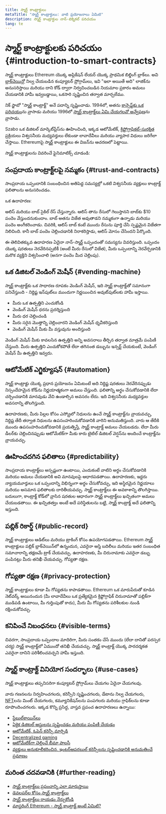 ```yaml
---
title: స్మార్ట్ కాంట్రాక్టులు
metaTitle: "స్మార్ట్ కాంట్రాక్టులు: వాటి ప్రయోజనాలు ఏమిటి"
description: స్మార్ట్ కాంట్రాక్టుల నాన్-టెక్నికల్ పరిచయం
lang: te
---
```


# స్మార్ట్ కాంట్రాక్టులకు పరిచయం {#introduction-to-smart-contracts}

స్మార్ట్ కాంట్రాక్టులు Ethereum యొక్క అప్లికేషన్ లేయర్ యొక్క ప్రాథమిక బిల్డింగ్ బ్లాక్‌లు. అవి [బ్లాక్‌చెయిన్](/glossary/#blockchain)లో నిల్వ చేయబడిన కంప్యూటర్ ప్రోగ్రామ్‌లు, ఇవి "ఇలా అయితే అది" లాజిక్‌ను అనుసరిస్తాయి మరియు దాని కోడ్ ద్వారా నిర్వచించబడిన నియమాల ప్రకారం అమలు చేయడానికి హామీ ఇవ్వబడ్డాయి, ఒకసారి సృష్టించిన తర్వాత మార్చలేము.

నిక్ స్జాబో "స్మార్ట్ కాంట్రాక్ట్" అనే పదాన్ని సృష్టించాడు. 1994లో, అతను [కాన్సెప్ట్‌కు ఒక పరిచయం](https://www.fon.hum.uva.nl/rob/Courses/InformationInSpeech/CDROM/Literature/LOTwinterschool2006/szabo.best.vwh.net/smart.contracts.html)ను వ్రాసాడు మరియు 1996లో [స్మార్ట్ కాంట్రాక్ట్‌లు ఏమి చేయగలవో అన్వేషణ](https://www.fon.hum.uva.nl/rob/Courses/InformationInSpeech/CDROM/Literature/LOTwinterschool2006/szabo.best.vwh.net/smart_contracts_2.html)ను వ్రాసాడు.

Szabo ఒక డిజిటల్ మార్కెట్‌ప్లేస్‌ను ఊహించింది, ఇక్కడ ఆటోమేటిక్, [క్రిప్టోగ్రాఫికల్-సురక్షిత](/glossary/#cryptography) ప్రక్రియలు విశ్వసనీయ మధ్యవర్తులు లేకుండా లావాదేవీలు మరియు వ్యాపార విధులు జరిగేలా చేస్తాయి. Ethereumపై స్మార్ట్ కాంట్రాక్టులు ఈ విజన్‌ను ఆచరణలో పెట్టాయి.

స్మార్ట్ కాంట్రాక్టులను వివరించే ఫైనిమాటిక్స్ చూడండి:

<YouTube id="pWGLtjG-F5c" />

## సంప్రదాయ కాంట్రాక్ట్‌లపై నమ్మకం {#trust-and-contracts}

సాంప్రదాయ ఒప్పందానికి సంబంధించిన అతిపెద్ద సమస్యల్లో ఒకటి విశ్వసనీయ వ్యక్తులు కాంట్రాక్ట్ ఫలితాలను అనుసరించడం.

ఒక ఉదాహరణ:

ఆలిస్ మరియు బాబ్ సైకిల్ రేస్ చేస్తున్నారు. ఆలిస్ తాను రేసులో గెలుస్తానని బాబ్‌కు $10 పందెం వేస్తుందనుకుందాం. బాబ్ అతను విజేత అవుతాడని నమ్మకంగా ఉన్నాడు మరియు పందెం అంగీకరించాడు. చివరికి, ఆలిస్ బాబ్ కంటే ముందు రేసును పూర్తి చేసి స్పష్టమైన విజేతగా నిలిచింది. కానీ బాబ్ పందెం చెల్లించడానికి నిరాకరిస్తాడు, ఆలిస్ మోసం చేసిందని పేర్కొంది.

ఈ తెలివితక్కువ ఉదాహరణ ఏదైనా నాన్-స్మార్ట్ ఒప్పందంతో సమస్యను వివరిస్తుంది. ఒప్పందం యొక్క షరతులు నెరవేరినప్పటికీ (అంటే మీరు రేసులో విజేత), మీరు ఒప్పందాన్ని నెరవేర్చడానికి మరొక వ్యక్తిని విశ్వసించాలి (అనగా పందెం మీద చెల్లింపు).

## ఒక డిజిటల్ వెండింగ్ మెషీన్ {#vending-machine}

స్మార్ట్ కాంట్రాక్ట్‌కు ఒక సాధారణ రూపకం వెండింగ్ మెషీన్, ఇది స్మార్ట్ కాంట్రాక్ట్‌తో సమానంగా పనిచేస్తుంది - నిర్దిష్ట ఇన్‌పుట్‌లు ముందుగా నిర్ణయించిన అవుట్‌పుట్‌లకు హామీ ఇస్తాయి.

- మీరు ఒక ఉత్పత్తిని ఎంచుకోండి
- వెండింగ్ మెషీన్ ధరను ప్రదర్శిస్తుంది
- మీరు ధర చెల్లించండి
- మీరు సరైన మొత్తాన్ని చెల్లించారని వెండింగ్ మెషీన్ ధృవీకరిస్తుంది
- వెండింగ్ మెషీన్ మీకు మీ వస్తువును అందిస్తుంది

వెండింగ్ మెషీన్ మీకు కావలసిన ఉత్పత్తిని అన్ని అవసరాలు తీర్చిన తర్వాత మాత్రమే పంపిణీ చేస్తుంది. మీరు ఉత్పత్తిని ఎంచుకోకపోతే లేదా తగినంత డబ్బును ఇన్సర్ట్ చేయకుంటే, వెండింగ్ మెషీన్ మీ ఉత్పత్తిని ఇవ్వదు.

## ఆటోమేటిక్ ఎగ్జిక్యూషన్ {#automation}

స్మార్ట్ కాంట్రాక్టు యొక్క ప్రధాన ప్రయోజనం ఏమిటంటే అది నిర్దిష్ట షరతులు నెరవేరినప్పుడు నిస్సందేహమైన కోడ్‌ను నిర్ణయాత్మకంగా అమలు చేస్తుంది. ఫలితాన్ని అర్థం చేసుకోవడానికి లేదా చర్చించడానికి మానవుడు వేచి ఉండాల్సిన అవసరం లేదు. ఇది విశ్వసనీయ మధ్యవర్తుల అవసరాన్ని తొలగిస్తుంది.

ఉదాహరణకు, మీరు పిల్లల కోసం ఎస్క్రోలో నిధులను ఉంచే స్మార్ట్ కాంట్రాక్ట్‌ను వ్రాయవచ్చు, నిర్దిష్ట తేదీ తర్వాత నిధులను ఉపసంహరించుకోవడానికి వారిని అనుమతిస్తుంది. వారు ఆ తేదీకి ముందు ఉపసంహరించుకోవడానికి ప్రయత్నిస్తే, స్మార్ట్ కాంట్రాక్ట్‌ అమలు చేయబడదు. లేదా మీరు డీలర్‌కు చెల్లించినప్పుడు ఆటోమేటిక్‌గా మీకు కారు టైటిల్ డిజిటల్ వెర్షన్‌ను అందించే కాంట్రాక్ట్‌ను వ్రాయవచ్చు.

## ఊహించదగిన ఫలితాలు {#predictability}

సాంప్రదాయ కాంట్రాక్ట్‌లు అస్పష్టంగా ఉంటాయి, ఎందుకంటే వాటిని అర్థం చేసుకోవడానికి మరియు అమలు చేయడానికి అవి మానవులపై ఆధారపడతాయి. ఉదాహరణకు, ఇద్దరు న్యాయమూర్తులు ఒక ఒప్పందాన్ని విభిన్నంగా అర్థం చేసుకోవచ్చు, ఇది అస్థిరమైన నిర్ణయాలు మరియు అసమాన ఫలితాలకు దారితీయవచ్చు. స్మార్ట్ కాంట్రాక్ట్‌లు ఈ అవకాశాన్ని తొలగిస్తాయి. బదులుగా, కాంట్రాక్ట్ కోడ్‌లో వ్రాసిన షరతుల ఆధారంగా స్మార్ట్ కాంట్రాక్ట్‌లు ఖచ్చితంగా అమలు చేయబడతాయి. ఈ ఖచ్చితత్వం అంటే అదే పరిస్థితులను బట్టి, స్మార్ట్ కాంట్రాక్ట్‌ అదే ఫలితాన్ని ఇస్తుంది.

## పబ్లిక్ రికార్డ్ {#public-record}

స్మార్ట్ కాంట్రాక్టులు ఆడిట్‌లు మరియు ట్రాకింగ్ కోసం ఉపయోగపడతాయి. Ethereum స్మార్ట్ కాంట్రాక్టులు పబ్లిక్ బ్లాక్‌చెయిన్‌లో ఉన్నందున, ఎవరైనా ఆస్తి బదిలీలు మరియు ఇతర సంబంధిత సమాచారాన్ని తక్షణమే ట్రాక్ చేయవచ్చు. ఉదాహరణకు, మీ చిరునామాకు ఎవరైనా డబ్బు పంపినట్లు మీరు తనిఖీ చేయవచ్చు. గోప్యతా రక్షణ.

## గోప్యతా రక్షణ {#privacy-protection}

స్మార్ట్ కాంట్రాక్టులు కూడా మీ గోప్యతను కాపాడతాయి. Ethereum ఒక మారుపేరుతో కూడిన నెట్‌వర్క్ అయినందున (మీ లావాదేవీలు ఒక ప్రత్యేకమైన క్రిప్టోగ్రాఫిక్ చిరునామాతో పబ్లిక్‌గా ముడిపడి ఉంటాయి, మీ గుర్తింపుతో కాదు), మీరు మీ గోప్యతను పరిశీలకుల నుండి రక్షించుకోవచ్చు.

## కనిపించే నిబంధనలు {#visible-terms}

చివరగా, సాంప్రదాయ ఒప్పందాల మాదిరిగా, మీరు సంతకం చేసే ముందు (లేదా దానితో పరస్పర చర్య) స్మార్ట్ కాంట్రాక్ట్‌లో ఏముందో తనిఖీ చేయవచ్చు. స్మార్ట్ కాంట్రాక్ట్ యొక్క పారదర్శకత ఎవరైనా దానిని పరిశీలించవచ్చని హామీ ఇస్తుంది.

## స్మార్ట్ కాంట్రాక్ట్ వినియోగ సందర్భాలు {#use-cases}

స్మార్ట్ కాంట్రాక్టులు తప్పనిసరిగా కంప్యూటర్ ప్రోగ్రామ్‌లు చేయగల ఏదైనా చేయగలవు.

వారు గణనలను నిర్వహించగలరు, కరెన్సీని సృష్టించగలరు, డేటాను నిల్వ చేయగలరు, [NFT](/glossary/#nft)లను మింట్ చేయగలరు, కమ్యూనికేషన్‌లను పంపగలరు మరియు గ్రాఫిక్‌లను కూడా రూపొందించగలరు. ఇక్కడ కొన్ని ప్రసిద్ధ, వాస్తవ ప్రపంచ ఉదాహరణలు ఉన్నాయి:

- [స్టేబుల్‌కాయిన్‌లు](/stablecoins/)
- [ఏకైక డిజిటల్ ఆస్తులను సృష్టించడం మరియు పంపిణీ చేయడం](/nft/)
- [ఆటోమేటిక్, ఓపెన్ కరెన్సీ మార్పిడి](/get-eth/#dex)
- [Decentralized gaming](/dapps/?category=gaming#explore)
- [ఆటోమేటిక్‌గా చెల్లించే బీమా పాలసీ](https://etherisc.com/)
- [వ్యక్తులు అనుకూలీకరించిన, ఇంటర్‌ఆపరబుల్ కరెన్సీలను సృష్టించడానికి అనుమతించే ప్రమాణం](/developers/docs/standards/tokens/)

## మరింత చదవడానికి {#further-reading}

- [స్మార్ట్ కాంట్రాక్ట్‌లు ప్రపంచాన్ని ఎలా మారుస్తాయి](https://www.youtube.com/watch?v=pA6CGuXEKtQ)
- [డెవలపర్‌ల కోసం స్మార్ట్ కాంట్రాక్ట్‌లు](/developers/docs/smart-contracts/)
- [స్మార్ట్ కాంట్రాక్ట్‌లు రాయడం నేర్చుకోండి](/developers/learning-tools/)
- [మాస్టరింగ్ Ethereum - స్మార్ట్ కాంట్రాక్ట్ అంటే ఏమిటి?](https://github.com/ethereumbook/ethereumbook/blob/develop/07smart-contracts-solidity.asciidoc#what-is-a-smart-contract)
